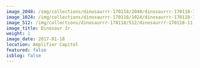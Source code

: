 ```yaml
---
image_2048: /img/collections/dinosaurrr-170118/2048/dinosaurrr-170118-11.jpg
image_1024: /img/collections/dinosaurrr-170118/1024/dinosaurrr-170118-11.jpg
image_512: /img/collections/dinosaurrr-170118/512/dinosaurrr-170118-11.jpg
image_title: Dinosaur Jr.
weight: 1
image_date: 2017-01-18
location: Amplifier Capitol
featured: false
isblog: false
---
```

